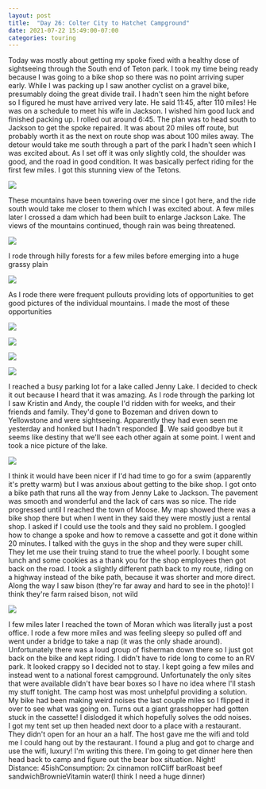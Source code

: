 ```yaml
---
layout: post
title:  "Day 26: Colter City to Hatchet Campground"
date: 2021-07-22 15:49:00-07:00
categories: touring
---
```

Today was mostly about getting my spoke fixed with a healthy dose of sightseeing through the South end of Teton park. I took my time being ready because I was going to a bike shop so there was no point arriving super early. While I was packing up I saw another cyclist on a gravel bike, presumably doing the great divide trail. I hadn't seen him the night before so I figured he must have arrived very late. He said 11:45, after 110 miles! He was on a schedule to meet his wife in Jackson. I wished him good luck and finished packing up. I rolled out around 6:45. The plan was to head south to Jackson to get the spoke repaired. It was about 20 miles off route, but probably worth it as the next on route shop was about 100 miles away. The detour would take me south through a part of the park I hadn't seen which I was excited about. As I set off it was only slightly cold, the shoulder was good, and the road in good condition. It was basically perfect riding for the first few miles. I got this stunning view of the Tetons.   

[![](https://lh3.googleusercontent.com/-nw48PqjsJnI/YPn2AgSx4fI/AAAAAAAAVFE/wb-N7xPrezAubhXormRpuJ3r23vgqPBggCLcBGAsYHQ/s1600/1626994160919470-0.png)](https://lh3.googleusercontent.com/-nw48PqjsJnI/YPn2AgSx4fI/AAAAAAAAVFE/wb-N7xPrezAubhXormRpuJ3r23vgqPBggCLcBGAsYHQ/s1600/1626994160919470-0.png)
  
These mountains have been towering over me since I got here, and the ride south would take me closer to them which I was excited about. A few miles later I crossed a dam which had been built to enlarge Jackson Lake. The views of the mountains continued, though rain was being threatened.  

[![](https://lh3.googleusercontent.com/-WLCvabnuZDY/YPn17pvEMJI/AAAAAAAAVFA/EF7CLyyVuOw2XPicooSnM59FFXl9NHAOQCLcBGAsYHQ/s1600/1626994151251140-1.png)](https://lh3.googleusercontent.com/-WLCvabnuZDY/YPn17pvEMJI/AAAAAAAAVFA/EF7CLyyVuOw2XPicooSnM59FFXl9NHAOQCLcBGAsYHQ/s1600/1626994151251140-1.png)
  
I rode through hilly forests for a few miles before emerging into a huge grassy plain  

[![](https://lh3.googleusercontent.com/-NeQ9arfxi_I/YPn15abdU_I/AAAAAAAAVE8/wHVSYxvuIhwKGRF-GzRbO0tbr7V7O_ClQCLcBGAsYHQ/s1600/1626994145113682-2.png)](https://lh3.googleusercontent.com/-NeQ9arfxi_I/YPn15abdU_I/AAAAAAAAVE8/wHVSYxvuIhwKGRF-GzRbO0tbr7V7O_ClQCLcBGAsYHQ/s1600/1626994145113682-2.png)
  
As I rode there were frequent pullouts providing lots of opportunities to get good pictures of the individual mountains. I made the most of these opportunities  

[![](https://lh3.googleusercontent.com/-GOZqHRkzKYI/YPn13izskGI/AAAAAAAAVE4/C_52pk-e11AUZCh4AObGT3X5ff-WA8j0gCLcBGAsYHQ/s1600/1626994140567804-3.png)](https://lh3.googleusercontent.com/-GOZqHRkzKYI/YPn13izskGI/AAAAAAAAVE4/C_52pk-e11AUZCh4AObGT3X5ff-WA8j0gCLcBGAsYHQ/s1600/1626994140567804-3.png)

[![](https://lh3.googleusercontent.com/-UprbXs441gg/YPn12UojdkI/AAAAAAAAVE0/IFh0KGAF018rH5x-WLUS4jZ-cV4obMjVACLcBGAsYHQ/s1600/1626994131900491-4.png)](https://lh3.googleusercontent.com/-UprbXs441gg/YPn12UojdkI/AAAAAAAAVE0/IFh0KGAF018rH5x-WLUS4jZ-cV4obMjVACLcBGAsYHQ/s1600/1626994131900491-4.png)

[![](https://lh3.googleusercontent.com/-AoJjZy6sBhA/YPn10Yt73DI/AAAAAAAAVEw/q3e-RYNMYsAMUwTnNsfBrPXLEM7zPPvGgCLcBGAsYHQ/s1600/1626994117748296-5.png)](https://lh3.googleusercontent.com/-AoJjZy6sBhA/YPn10Yt73DI/AAAAAAAAVEw/q3e-RYNMYsAMUwTnNsfBrPXLEM7zPPvGgCLcBGAsYHQ/s1600/1626994117748296-5.png)

[![](https://lh3.googleusercontent.com/-gkEbQYOH_ZA/YPn1xOVzYpI/AAAAAAAAVEs/RugXq_nb5RUwjQV0qjFexPOfYHlnWzLlgCLcBGAsYHQ/s1600/1626994112161530-6.png)](https://lh3.googleusercontent.com/-gkEbQYOH_ZA/YPn1xOVzYpI/AAAAAAAAVEs/RugXq_nb5RUwjQV0qjFexPOfYHlnWzLlgCLcBGAsYHQ/s1600/1626994112161530-6.png)
  
I reached a busy parking lot for a lake called Jenny Lake. I decided to check it out because I heard that it was amazing. As I rode through the parking lot I saw Kristin and Andy, the couple I'd ridden with for weeks, and their friends and family. They'd gone to Bozeman and driven down to Yellowstone and were sightseeing. Apparently they had even seen me yesterday and honked but I hadn't responded 🥺. We said goodbye but it seems like destiny that we'll see each other again at some point. I went and took a nice picture of the lake.   

[![](https://lh3.googleusercontent.com/-5PaIS_sOcC8/YPn1vQrWaWI/AAAAAAAAVEo/uhslLlmbrUUh_BsGxD_OmthtacUwizRoQCLcBGAsYHQ/s1600/1626994098872864-7.png)](https://lh3.googleusercontent.com/-5PaIS_sOcC8/YPn1vQrWaWI/AAAAAAAAVEo/uhslLlmbrUUh_BsGxD_OmthtacUwizRoQCLcBGAsYHQ/s1600/1626994098872864-7.png)
  
I think it would have been nicer if I'd had time to go for a swim (apparently it's pretty warm) but I was anxious about getting to the bike shop. I got onto a bike path that runs all the way from Jenny Lake to Jackson. The pavement was smooth and wonderful and the lack of cars was so nice. The ride progressed until I reached the town of Moose. My map showed there was a bike shop there but when I went in they said they were mostly just a rental shop. I asked if I could use the tools and they said no problem. I googled how to change a spoke and how to remove a cassette and got it done within 20 minutes. I talked with the guys in the shop and they were super chill. They let me use their truing stand to true the wheel poorly. I bought some lunch and some cookies as a thank you for the shop employees then got back on the road. I took a slightly different path back to my route, riding on a highway instead of the bike path, because it was shorter and more direct. Along the way I saw bison (they're far away and hard to see in the photo)! I think they're farm raised bison, not wild  

[![](https://lh3.googleusercontent.com/-CQI6-hC12E4/YPn1sGX7eFI/AAAAAAAAVEk/2diXOLGBsHMxKQhV5tTGRF__vqCHIj_7QCLcBGAsYHQ/s1600/1626994089662858-8.png)](https://lh3.googleusercontent.com/-CQI6-hC12E4/YPn1sGX7eFI/AAAAAAAAVEk/2diXOLGBsHMxKQhV5tTGRF__vqCHIj_7QCLcBGAsYHQ/s1600/1626994089662858-8.png)
  
I few miles later I reached the town of Moran which was literally just a post office. I rode a few more miles and was feeling sleepy so pulled off and went under a bridge to take a nap (it was the only shade around). Unfortunately there was a loud group of fisherman down there so I just got back on the bike and kept riding. I didn't have to ride long to come to an RV park. It looked crappy so I decided not to stay. I kept going a few miles and instead went to a national forest campground. Unfortunately the only sites that were available didn't have bear boxes so I have no idea where I'll stash my stuff tonight. The camp host was most unhelpful providing a solution.  
My bike had been making weird noises the last couple miles so I flipped it over to see what was going on. Turns out a giant grasshopper had gotten stuck in the cassette! I dislodged it which hopefully solves the odd noises.   
I got my tent set up then headed next door to a place with a restaurant. They didn't open for an hour an a half. The host gave me the wifi and told me I could hang out by the restaurant. I found a plug and got to charge and use the wifi, luxury! I'm writing this there. I'm going to get dinner here then head back to camp and figure out the bear box situation. Night!  
Distance: 45ishConsumption: 2x cinnamon rollCliff barRoast beef sandwichBrownieVitamin water(I think I need a huge dinner)
